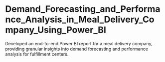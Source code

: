 # Demand_Forecasting_and_Performance_Analysis_in_Meal_Delivery_Company_Using_Power_BI
 Developed an end-to-end Power BI report for a meal delivery company, providing granular insights into demand forecasting and performance analysis for fulfillment centers.
